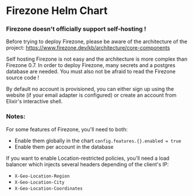 # Firezone Helm Chart

### Firezone doesn't officially support self-hosting !

Before trying to deploy Firezone, please be aware of the architecture of the
project: https://www.firezone.dev/kb/architecture/core-components

Self hosting Firezone is not easy and the architecture is more complex than
Firezone 0.7. In order to deploy Firezone, many secrets and a postgres database
are needed. You must also not be afraid to read the Firezone source code !

By default no account is provisioned, you can either sign up using the website
(if your email adapter is configured) or create an account from Elixir's
interactive shell.

### Notes:

For some features of Firezone, you'll need to both:
  - Enable them globally in the chart `config.features.{}.enabled = true`
  - Enable them per account in the database

If you want to enable Location-restricted policies, you'll need a load
balancer which injects several headers depending of the client's IP:
  - `X-Geo-Location-Region`
  - `X-Geo-Location-City`
  - `X-Geo-Location-Coordinates`
